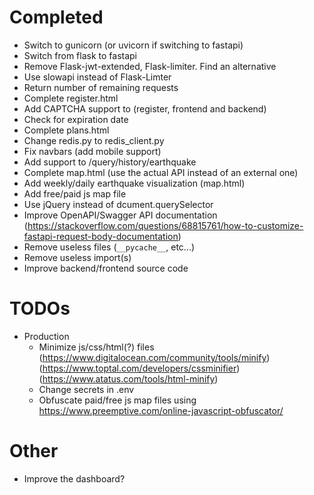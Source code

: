 # Completed
+ Switch to gunicorn (or uvicorn if switching to fastapi)
+ Switch from flask to fastapi
+ Remove Flask-jwt-extended, Flask-limiter. Find an alternative
+ Use slowapi instead of Flask-Limter
+ Return number of remaining requests
+ Complete register.html
+ Add CAPTCHA support to (register, frontend and backend)
+ Check for expiration date
+ Complete plans.html
+ Change redis.py to redis_client.py
+ Fix navbars (add mobile support)
+ Add support to /query/history/earthquake
+ Complete map.html (use the actual API instead of an external one)
+ Add weekly/daily earthquake visualization (map.html)
+ Add free/paid js map file
+ Use jQuery instead of dcument.querySelector
+ Improve OpenAPI/Swagger API documentation (https://stackoverflow.com/questions/68815761/how-to-customize-fastapi-request-body-documentation)
+ Remove useless files (`__pycache__`, etc...)
+ Remove useless import(s)
+ Improve backend/frontend source code


# TODOs
- Production
    - Minimize js/css/html(?) files (https://www.digitalocean.com/community/tools/minify) (https://www.toptal.com/developers/cssminifier) (https://www.atatus.com/tools/html-minify)
    - Change secrets in .env
    - Obfuscate paid/free js map files using https://www.preemptive.com/online-javascript-obfuscator/

# Other
- Improve the dashboard?
